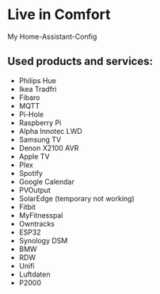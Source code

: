 # Live in Comfort
My Home-Assistant-Config

## Used products and services:

- Philips Hue
- Ikea Tradfri
- Fibaro
- MQTT
- Pi-Hole
- Raspberry Pi
- Alpha Innotec LWD
- Samsung TV
- Denon X2100 AVR
- Apple TV
- Plex
- Spotify
- Google Calendar
- PVOutput
- SolarEdge (temporary not working)
- Fitbit
- MyFitnesspal
- Owntracks
- ESP32
- Synology DSM
- BMW
- RDW
- Unifi
- Luftdaten
- P2000
